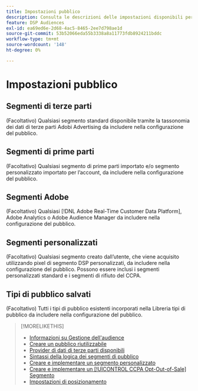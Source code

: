 ```yaml
---
title: Impostazioni pubblico
description: Consulta le descrizioni delle impostazioni disponibili per il pubblico.
feature: DSP Audiences
exl-id: ea69ed6e-2d68-4ac5-8465-2ee7d798ae1d
source-git-commit: 53b52066eda55b3338a8a11773fdb8924211bddc
workflow-type: tm+mt
source-wordcount: '148'
ht-degree: 0%

---
```


# Impostazioni pubblico

## Segmenti di terze parti

(Facoltativo) Qualsiasi segmento standard disponibile tramite la tassonomia dei dati di terze parti Adobi Advertising da includere nella configurazione del pubblico.

## Segmenti di prime parti

(Facoltativo) Qualsiasi segmento di prime parti importato e/o segmento personalizzato importato per l’account, da includere nella configurazione del pubblico.

## Segmenti Adobe

(Facoltativo) Qualsiasi [!DNL Adobe Real-Time Customer Data Platform], Adobe Analytics o Adobe Audience Manager da includere nella configurazione del pubblico.

## Segmenti personalizzati

(Facoltativo) Qualsiasi segmento creato dall’utente, che viene acquisito utilizzando pixel di segmento DSP personalizzati, da includere nella configurazione del pubblico. Possono essere inclusi i segmenti personalizzati standard e i segmenti di rifiuto del CCPA.

## Tipi di pubblico salvati

(Facoltativo) Tutti i tipi di pubblico esistenti incorporati nella Libreria tipi di pubblico da includere nella configurazione del pubblico.

>[!MORELIKETHIS]
>
>* [Informazioni su Gestione dell&#39;audience](audience-about.md)
>* [Creare un pubblico riutilizzabile](reusable-audience-create.md)
>* [Provider di dati di terze parti disponibili](third-party-data-providers.md)
>* [Sintassi della logica dei segmenti di pubblico](audience-segment-logic-syntax.md)
>* [Creare e implementare un segmento personalizzato](custom-segment-create.md)
>* [Creare e implementare un [!UICONTROL CCPA Opt-Out-of-Sale] Segmento](ccpa-opt-out-segment-create.md)
>* [Impostazioni di posizionamento](/help/dsp/campaign-management/placements/placement-settings.md)
